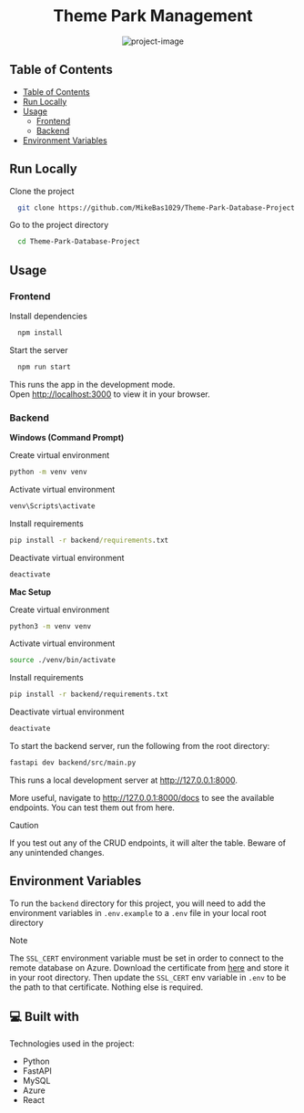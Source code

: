 <h1 align="center" id="title">Theme Park Management</h1>

<p align="center"><img src="https://socialify.git.ci/MikeBas1029/Theme-Park-Database-Project/image?description=1&amp;descriptionEditable=A%20full-stack%20app%20to%20manage%20the%20operations%20of%20a%20theme%20park.&amp;font=Source%20Code%20Pro&amp;language=1&amp;name=1&amp;pattern=Charlie%20Brown&amp;theme=Dark" alt="project-image"></p>

## Table of Contents

-   [Table of Contents](#table-of-contents)
-   [Run Locally](#run-locally)
-   [Usage](#usage)
    -   [Frontend](#frontend)
    -   [Backend](#backend)
-   [Environment Variables](#environment-variables)

## Run Locally

Clone the project

```bash
  git clone https://github.com/MikeBas1029/Theme-Park-Database-Project.git
```

Go to the project directory

```bash
  cd Theme-Park-Database-Project
```

## Usage

### Frontend

Install dependencies

```bash
  npm install
```

Start the server

```bash
  npm run start
```

This runs the app in the development mode.\
Open [http://localhost:3000](http://localhost:3000) to view it in your browser.

### Backend

**Windows (Command Prompt)**

Create virtual environment

```cmd
python -m venv venv
```

Activate virtual environment

```cmd
venv\Scripts\activate
```

Install requirements

```cmd
pip install -r backend/requirements.txt
```

Deactivate virtual environment

```cmd
deactivate
```

**Mac Setup**

Create virtual environment

```bash
python3 -m venv venv
```

Activate virtual environment

```bash
source ./venv/bin/activate
```

Install requirements

```bash
pip install -r backend/requirements.txt
```

Deactivate virtual environment

```bash
deactivate
```

To start the backend server, run the following from the root directory:

```bash
fastapi dev backend/src/main.py
```

This runs a local development server at http://127.0.0.1:8000.

More useful, navigate to http://127.0.0.1:8000/docs to see the available endpoints. You can test them out from here.

> [!CAUTION]
> If you test out any of the CRUD endpoints, it will alter the table. Beware of any unintended changes.

## Environment Variables

To run the `backend` directory for this project, you will need to add the environment variables in `.env.example` to a `.env` file in your local root directory

> [!NOTE]
> The `SSL_CERT` environment variable must be set in order to connect to the remote database on Azure.
> Download the certificate from [here](https://learn.microsoft.com/en-us/azure/mysql/flexible-server/how-to-connect-tls-ssl#download-the-public-ssl-certificate) and store it in your root directory. Then update the `SSL_CERT` env variable in `.env` to be the path to that certificate. Nothing else is required.

<h2>💻 Built with</h2>
Technologies used in the project:

-   Python
-   FastAPI
-   MySQL
-   Azure
-   React
